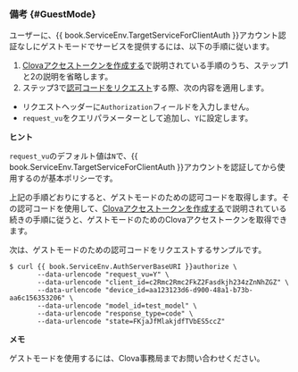 ### 備考 {#GuestMode}

ユーザーに、{{ book.ServiceEnv.TargetServiceForClientAuth }}アカウント認証なしにゲストモードでサービスを提供するには、以下の手順に従います。

1. [Clovaアクセストークンを作成する](/Develop/Guides/Interact_with_CIC.md#CreateClovaAccessToken)で説明されている手順のうち、ステップ1と2の説明を省略します。
2. ステップ3で[認可コードをリクエスト](#RequestAuthorizationCode)する際、次の内容を適用します。
  * リクエストヘッダーに`Authorization`フィールドを入力しません。
  * `request_vu`をクエリパラメーターとして追加し、`Y`に設定します。

<div class="tip">
  <p><strong>ヒント</strong></p>
  <p><code>request_vu</code>のデフォルト値は<code>N</code>で、{{ book.ServiceEnv.TargetServiceForClientAuth }}アカウントを認証してから使用するのが基本ポリシーです。</p>
</div>

上記の手順どおりにすると、ゲストモードのための認可コードを取得します。その認可コードを使用して、[Clovaアクセストークンを作成する](/Develop/Guides/Interact_with_CIC.md#CreateClovaAccessToken)で説明されている続きの手順に従うと、ゲストモードのためのClovaアクセストークンを取得できます。

次は、ゲストモードのための認可コードをリクエストするサンプルです。

<pre><code>$ curl {{ book.ServiceEnv.AuthServerBaseURI }}authorize \
       --data-urlencode "request_vu=Y" \
       --data-urlencode "client_id=c2Rmc2Rmc2FkZ2Fasdkjh234zZnNhZGZ" \
       --data-urlencode "device_id=aa123123d6-d900-48a1-b73b-aa6c156353206" \
       --data-urlencode "model_id=test_model" \
       --data-urlencode "response_type=code" \
       --data-urlencode "state=FKjaJfMlakjdfTVbES5ccZ"
</code></pre>

<div class="note">
  <p><strong>メモ</strong></p>
  <p>ゲストモードを使用するには、Clova事務局までお問い合わせください。</p>
</div>
